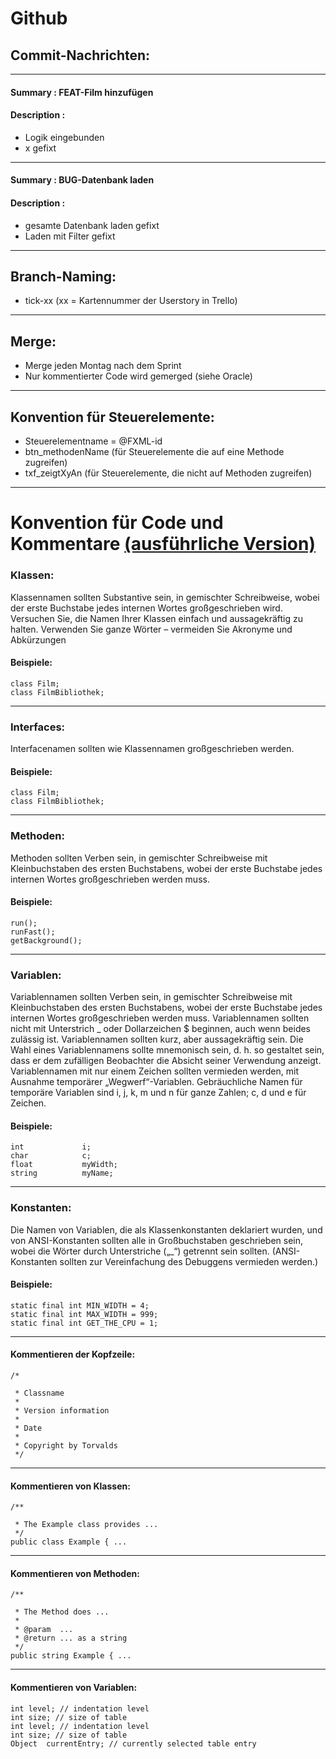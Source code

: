 # Github
## Commit-Nachrichten:
-------------------------------------------------------
#### Summary : FEAT-Film hinzufügen
#### Description : 
- Logik eingebunden
- x gefixt
-------------------------------------------------------
#### Summary : BUG-Datenbank laden
#### Description :
- gesamte Datenbank laden gefixt
- Laden mit Filter gefixt
-------------------------------------------------------
## Branch-Naming: 
- tick-xx  (xx = Kartennummer der Userstory in Trello)
-------------------------------------------------------
## Merge:
- Merge jeden Montag nach dem Sprint
- Nur kommentierter Code wird gemerged (siehe Oracle)
-------------------------------------------------------
## Konvention für Steuerelemente:
- Steuerelementname = @FXML-id
- btn_methodenName (für Steuerelemente die auf eine Methode zugreifen)
- txf_zeigtXyAn (für Steuerelemente, die nicht auf Methoden zugreifen)
-------------------------------------------------------



# Konvention für Code und Kommentare [(ausführliche Version)](https://www.oracle.com/java/technologies/javase/codeconventions-namingconventions.html)
### Klassen:
Klassennamen sollten Substantive sein, in gemischter Schreibweise, wobei der erste Buchstabe jedes internen Wortes großgeschrieben wird. Versuchen Sie, die Namen Ihrer Klassen einfach und aussagekräftig zu halten. Verwenden Sie ganze Wörter – vermeiden Sie Akronyme und Abkürzungen

#### Beispiele:
```
class Film;
class FilmBibliothek;
```
-------------------------------------------------------
### Interfaces:
Interfacenamen sollten wie Klassennamen großgeschrieben werden.

#### Beispiele:
```
class Film;
class FilmBibliothek;
```
-------------------------------------------------------
### Methoden:
Methoden sollten Verben sein, in gemischter Schreibweise mit Kleinbuchstaben des ersten Buchstabens, wobei der erste Buchstabe jedes internen Wortes großgeschrieben werden muss.

#### Beispiele:
```
run();
runFast();
getBackground();
```
-------------------------------------------------------
### Variablen:
Variablennamen sollten Verben sein, in gemischter Schreibweise mit Kleinbuchstaben des ersten Buchstabens, wobei der erste Buchstabe jedes internen Wortes großgeschrieben werden muss. Variablennamen sollten nicht mit Unterstrich _ oder Dollarzeichen $ beginnen, auch wenn beides zulässig ist. Variablennamen sollten kurz, aber aussagekräftig sein. Die Wahl eines Variablennamens sollte mnemonisch sein, d. h. so gestaltet sein, dass er dem zufälligen Beobachter die Absicht seiner Verwendung anzeigt. Variablennamen mit nur einem Zeichen sollten vermieden werden, mit Ausnahme temporärer „Wegwerf“-Variablen. Gebräuchliche Namen für temporäre Variablen sind i, j, k, m und n für ganze Zahlen; c, d und e für Zeichen.

#### Beispiele:
```
int             i;
char            c;
float           myWidth;
string          myName;
```
-------------------------------------------------------
### Konstanten:
Die Namen von Variablen, die als Klassenkonstanten deklariert wurden, und von ANSI-Konstanten sollten alle in Großbuchstaben geschrieben sein, wobei die Wörter durch Unterstriche („_“) getrennt sein sollten. (ANSI-Konstanten sollten zur Vereinfachung des Debuggens vermieden werden.)

#### Beispiele:
```
static final int MIN_WIDTH = 4;
static final int MAX_WIDTH = 999;
static final int GET_THE_CPU = 1;
```
-------------------------------------------------------
#### Kommentieren der Kopfzeile:

```
/*

 * Classname
 * 
 * Version information
 *
 * Date
 * 
 * Copyright by Torvalds
 */
```

-------------------------------------------------------
#### Kommentieren von Klassen:

```
/**

 * The Example class provides ...
 */
public class Example { ...
```

-------------------------------------------------------
#### Kommentieren von Methoden:

```
/**

 * The Method does ...
 *
 * @param  ...
 * @return ... as a string
 */
public string Example { ...
```

-------------------------------------------------------
#### Kommentieren von Variablen:

```
int level; // indentation level
int size; // size of table
int level; // indentation level
int size; // size of table
Object  currentEntry; // currently selected table entry
```
























